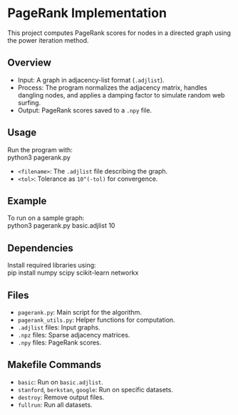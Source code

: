 # PageRank Implementation

This project computes PageRank scores for nodes in a directed graph using the power iteration method.

## Overview
- Input: A graph in adjacency-list format (`.adjlist`).
- Process: The program normalizes the adjacency matrix, handles dangling nodes, and applies a damping factor to simulate random web surfing.
- Output: PageRank scores saved to a `.npy` file.

## Usage
Run the program with:  
python3 pagerank.py <filename> <tol>

- `<filename>`: The `.adjlist` file describing the graph.
- `<tol>`: Tolerance as `10^(-tol)` for convergence.

## Example
To run on a sample graph:  
python3 pagerank.py basic.adjlist 10

## Dependencies
Install required libraries using:  
pip install numpy scipy scikit-learn networkx

## Files
- `pagerank.py`: Main script for the algorithm.
- `pagerank_utils.py`: Helper functions for computation.
- `.adjlist` files: Input graphs.
- `.npz` files: Sparse adjacency matrices.
- `.npy` files: PageRank scores.

## Makefile Commands
- `basic`: Run on `basic.adjlist`.
- `stanford`, `berkstan`, `google`: Run on specific datasets.
- `destroy`: Remove output files.
- `fullrun`: Run all datasets.


